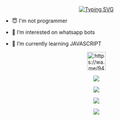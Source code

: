 ## <!-- Typing SVG -->
<p align="center">
    <a href="https://github.com/sanuwaofficial">
        <img align="center"
        src="https://readme-typing-svg.herokuapp.com/?size=30&width=500&lines=HI!!+I+AM+HANSAMAL%20+%20OFFICIAL+..."
            alt="Typing SVG"
        />
    </a>
</p>                                
 



- 😇 I'm not programmer
 
- 👀 I’m interested on whatsapp bots

- 🌱 I’m currently learning JAVASCRIPT
 <p><center>
   <a href="https://wa.me/94711262551" target="blank"><img align="center" src="https://cdn-icons-png.flaticon.com/512/5649/5649647.png" alt="https://wa.me/94711262551" height="50" width="50" /></a> 
</p>



 <p align="center"> <a href="https://github.com/sanuwaofficial"><img src="https://github-profile-trophy.vercel.app/?username=HANSAMAL&no-bg=true&no-frame=false&theme=algolia"></a></p>

<p align="center"> <a href="https://github.com/cobrs11"><img  src="http://github-readme-streak-stats.herokuapp.com?user=cobrs11&theme=github-dark-blue&hide_border=false&background=DDD9DA00&stroke=00AEFF&fire=00AEFF&ring=00AEFF&currStreakNum=00AEFF&currStreakLabel=00AEFF&sideLabels=00AEFF&dates=00AEFF&sideNums=00AEFF"></a></p>
<p align="center"> <a href="https://github.com/cobrs11"><img src="https://github-readme-stats.vercel.app/api?username=HANSAMALOFFICIAL&theme=algolia&bg_color=DDD9DA00&text_color=00AEFF&show_icons=TRUE&icon_color=00AEFF" > </a> </p>
<p align="center"> <a href="https://github.com/cobrs11"><img src="https://github-readme-stats.vercel.app/api/top-langs/?username=HANSAMALOFFICIAL&hide=css,html&theme=algolia&bg_color=DDD9DA00&text_color=00AEFF" > </a> </p>

